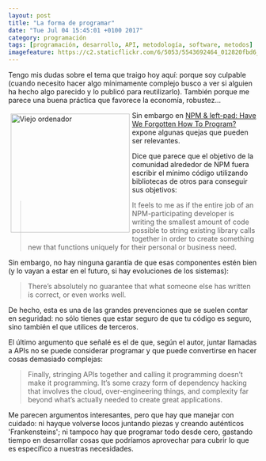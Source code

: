 ```yaml
---
layout: post
title: "La forma de programar"
date: "Tue Jul 04 15:45:01 +0100 2017"
category: programación
tags: [programación, desarrollo, API, metodología, software, metodos]
imagefeature: https://c2.staticflickr.com/6/5053/5543692464_012820fbd6_m.jpg
---
```





Tengo mis dudas sobre el tema que traigo hoy aquí: porque soy culpable (cuando necesito hacer algo mínimamente complejo busco a ver si alguien ha hecho algo parecido y lo publicó para reutilizarlo). También porque me parece una buena práctica que favorece la economía, robustez...

<a href="https://www.flickr.com/photos/fernand0/5543692464" title="Viejo ordenador"><img src="https://c2.staticflickr.com/6/5053/5543692464_012820fbd6_m.jpg" width="240"  alt="Viejo ordenador" style="float:left; margin:5px"></a>

Sin embargo en [NPM & left-pad: Have We Forgotten How To Program? ](http://www.haneycodes.net/npm-left-pad-have-we-forgotten-how-to-program/) expone algunas quejas que pueden ser relevantes.

Dice que parece que el objetivo de la comunidad alrededor de NPM fuera escribir el mínimo código utilizando bibliotecas de otros para conseguir sus objetivos:

> It feels to me as if the entire job of an NPM-participating developer is writing the smallest amount of code possible to string existing library calls together in order to create something new that functions uniquely for their personal or business need.

Sin embargo, no hay ninguna garantía de que esas componentes estén bien (y lo vayan a estar en el futuro, si hay evoluciones de los sistemas):

> There’s absolutely no guarantee that what someone else has written is correct, or even works well.

De hecho, esta es una de las grandes prevenciones que se suelen contar en seguridad: no sólo tienes que estar seguro de que tu código es seguro, sino también el que utilices de terceros.

El último argumento que señalé es el de que, según el autor, juntar llamadas a APIs no se puede considerar programar y que puede convertirse en hacer cosas demasiado complejas:

> Finally, stringing APIs together and calling it programming doesn’t make it programming. It’s some crazy form of dependency hacking that involves the cloud, over-engineering things, and complexity far beyond what’s actually needed to create great applications.

Me parecen argumentos interesantes, pero que hay que manejar con cuidado: ni hayque volverse locos juntando piezas y creando auténticos 'Frankensteins'; ni tampoco hay que programar todo desde cero, gastando tiempo en desarrollar cosas que podríamos aprovechar para cubrir lo que es específico a nuestras necesidades.
